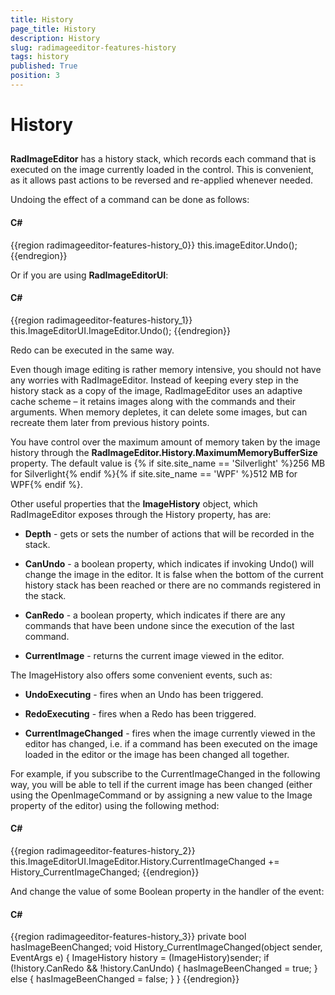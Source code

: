```yaml
---
title: History
page_title: History
description: History
slug: radimageeditor-features-history
tags: history
published: True
position: 3
---
```


# History



## 

__RadImageEditor__ has a history stack, which records each command that is executed on the image currently loaded in the control. This is convenient, as it allows past actions to be reversed and re-applied whenever needed.

Undoing the effect of a command can be done as follows:

#### __C#__

{{region radimageeditor-features-history_0}}
	this.imageEditor.Undo();
	{{endregion}}



Оr if you are using __RadImageEditorUI__:

#### __C#__

{{region radimageeditor-features-history_1}}
	this.ImageEditorUI.ImageEditor.Undo();
	{{endregion}}



Redo can be executed in the same way.

Even though image editing is rather memory intensive, you should not have any worries with RadImageEditor. Instead of keeping every step in the history stack as a copy of the image, RadImageEditor uses an adaptive cache scheme – it retains images along with the commands and their arguments. When memory depletes, it can delete some images, but can recreate them later from previous history points.

You have control over the maximum amount of memory taken by the image history through the __RadImageEditor.History.MaximumMemoryBufferSize__ property. The default value is {% if site.site_name == 'Silverlight' %}256 MB for Silverlight{% endif %}{% if site.site_name == 'WPF' %}512 MB for WPF{% endif %}.

Other useful properties that the __ImageHistory__ object, which RadImageEditor exposes through the History property, has are:

* __Depth__ - gets or sets the number of actions that will be recorded in the stack.

* __CanUndo__ - a boolean property, which indicates if invoking Undo() will change the image in the editor. It is false when the bottom of the current history stack has been reached or there are no commands registered in the stack.

* __CanRedo__ - a boolean property, which indicates if there are any commands that have been undone since the execution of the last command.

* __CurrentImage__ - returns the current image viewed in the editor.

The ImageHistory also offers some convenient events, such as:

* __UndoExecuting__ - fires when an Undo has been triggered.

* __RedoExecuting__ - fires when a Redo has been triggered.

* __CurrentImageChanged__ - fires when the image currently viewed in the editor has changed, i.e. if a command has been executed on the image loaded in the editor or the image has been changed all together.

For example, if you subscribe to the CurrentImageChanged in the following way, you will be able to tell if the current image has been changed (either using the OpenImageCommand or by assigning a new value to the Image property of the editor) using the following method:



#### __C#__

{{region radimageeditor-features-history_2}}
	this.ImageEditorUI.ImageEditor.History.CurrentImageChanged += History_CurrentImageChanged;
	{{endregion}}



Аnd change the value of some Boolean property in the handler of the event:

#### __C#__

{{region radimageeditor-features-history_3}}
	private bool hasImageBeenChanged;
	void History_CurrentImageChanged(object sender, EventArgs e)
	{
	   ImageHistory history = (ImageHistory)sender;
	   if (!history.CanRedo && !history.CanUndo)
	   {
	      hasImageBeenChanged = true;
	   }
	   else
	   {
	      hasImageBeenChanged = false;
	   }
	}
	{{endregion}}




